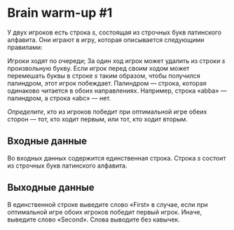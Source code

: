 Brain warm-up #1
===============


У двух игроков есть строка *s*, состоящая из строчных букв латинского алфавита. Они играют в игру, которая описывается следующими правилами:

Игроки ходят по очереди; За один ход игрок может удалить из строки *s* произвольную букву.
Если игрок перед своим ходом может перемешать буквы в строке *s* таким образом, чтобы получился палиндром, этот игрок побеждает. Палиндром — строка, которая одинаково читается в обоих направлениях. Например, строка «abba» — палиндром, а строка «abc» — нет.

*Определите*, кто из игроков победит при оптимальной игре обеих сторон — тот, кто ходит первым, или тот, кто ходит вторым.

## Входные данные
Во входных данных содержится единственная строка. Строка *s* состоит из строчных букв латинского алфавита.

## Выходные данные
В единственной строке выведите слово «First» в случае, если при оптимальной игре обоих игроков победит первый игрок. Иначе, выведите слово «Second». Слова выводите без кавычек.
